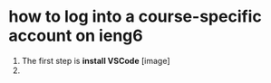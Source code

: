 # how to log into a course-specific account on ieng6
1. The first step is **install VSCode**
[image] 
3. 
